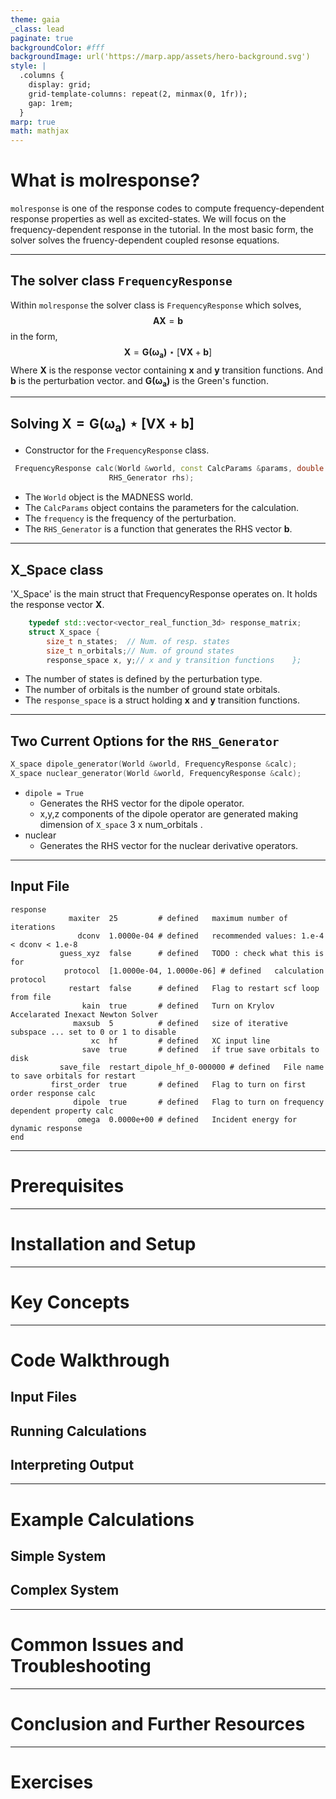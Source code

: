 ```yaml
---
theme: gaia
_class: lead
paginate: true
backgroundColor: #fff
backgroundImage: url('https://marp.app/assets/hero-background.svg')
style: |
  .columns {
    display: grid;
    grid-template-columns: repeat(2, minmax(0, 1fr));
    gap: 1rem;
  }
marp: true
math: mathjax
---
```


# What is molresponse?

`molresponse` is one of the response codes to compute frequency-dependent response properties as well as excited-states.  We will focus on the frequency-dependent response in the tutorial.  In the most basic form, the solver solves the fruency-dependent coupled resonse equations.

---

## The solver class `FrequencyResponse`

Within `molresponse` the solver class is `FrequencyResponse` which solves,
$$\boldsymbol{A}\boldsymbol{X}=\boldsymbol{b}$$
in the form,
$$\boldsymbol{X}=\boldsymbol{G(\omega_a)}\star[\boldsymbol{VX}+\boldsymbol{b}]$$
Where $\boldsymbol{X}$ is the response vector containing  $\boldsymbol{x}$ and $\boldsymbol{y}$ transition functions.  And $\boldsymbol{b}$ is the perturbation vector. and $\boldsymbol{G(\omega_a)}$ is the Green's function.

---

## Solving $\boldsymbol{X}=\boldsymbol{G(\omega_a)}\star[\boldsymbol{VX}+\boldsymbol{b}]$

- Constructor for the `FrequencyResponse` class.  

```cpp
 FrequencyResponse calc(World &world, const CalcParams &params, double frequency,
                      RHS_Generator rhs);
```

- The `World` object is the MADNESS world.
- The `CalcParams` object contains the parameters for the calculation.
- The `frequency` is the frequency of the perturbation.
- The `RHS_Generator` is a function that generates the RHS vector $\boldsymbol{b}$.

---

## X_Space class

'X_Space' is the main struct that FrequencyResponse operates on.  It holds the response vector $\boldsymbol{X}$.

```cpp
    typedef std::vector<vector_real_function_3d> response_matrix;
    struct X_space {
        size_t n_states;  // Num. of resp. states
        size_t n_orbitals;// Num. of ground states
        response_space x, y;// x and y transition functions    };
```

- The number of states is defined by the perturbation type.  
- The number of orbitals is the number of ground state orbitals.
- The `response_space` is a struct holding **x** and **y** transition functions.

---

## Two Current Options for the `RHS_Generator`

```cpp
X_space dipole_generator(World &world, FrequencyResponse &calc);
X_space nuclear_generator(World &world, FrequencyResponse &calc);
```

- `dipole = True`
  - Generates the RHS vector for the dipole operator.
  - x,y,z components of the dipole operator are generated making dimension of  `X_space` 3 x num_orbitals .
- nuclear
    - Generates the RHS vector for the nuclear derivative operators.


---

## Input File

```input
response
             maxiter  25         # defined   maximum number of iterations
               dconv  1.0000e-04 # defined   recommended values: 1.e-4 < dconv < 1.e-8
           guess_xyz  false      # defined   TODO : check what this is for
            protocol  [1.0000e-04, 1.0000e-06] # defined   calculation protocol
             restart  false      # defined   Flag to restart scf loop from file
                kain  true       # defined   Turn on Krylov Accelarated Inexact Newton Solver
              maxsub  5          # defined   size of iterative subspace ... set to 0 or 1 to disable
                  xc  hf         # defined   XC input line
                save  true       # defined   if true save orbitals to disk
           save_file  restart_dipole_hf_0-000000 # defined   File name to save orbitals for restart
         first_order  true       # defined   Flag to turn on first order response calc
              dipole  true       # defined   Flag to turn on frequency dependent property calc
               omega  0.0000e+00 # defined   Incident energy for dynamic response
end
```

---

# Prerequisites
<!-- Describe the necessary theoretical knowledge, practical skills, and software requirements -->

---

# Installation and Setup
<!-- Provide a brief guide on how to install and set up MADNESS -->

---

# Key Concepts
<!-- Discuss the key concepts and methods used by molresponse -->

---

# Code Walkthrough
<!-- Introduce the basics of how to use molresponse -->

## Input Files
<!-- Describe how to set up input files -->

## Running Calculations
<!-- Describe how to run calculations -->

## Interpreting Output
<!-- Describe how to interpret the output -->

---

# Example Calculations
<!-- Provide hands-on examples of calculations -->

## Simple System
<!-- Show a calculation on a simple system -->

## Complex System
<!-- Show a calculation on a more complex system -->

---

# Common Issues and Troubleshooting
<!-- Discuss common issues and how to solve them -->

---

# Conclusion and Further Resources
<!-- Wrap up the tutorial and provide links to further resources -->

---

# Exercises
<!-- Provide exercises for the participants -->